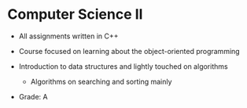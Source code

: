 # Computer Science II

- All assignments written in C++

- Course focused on learning about the object-oriented programming
- Introduction to data structures and lightly touched on algorithms
	- Algorithms on searching and sorting mainly
	
- Grade: A


